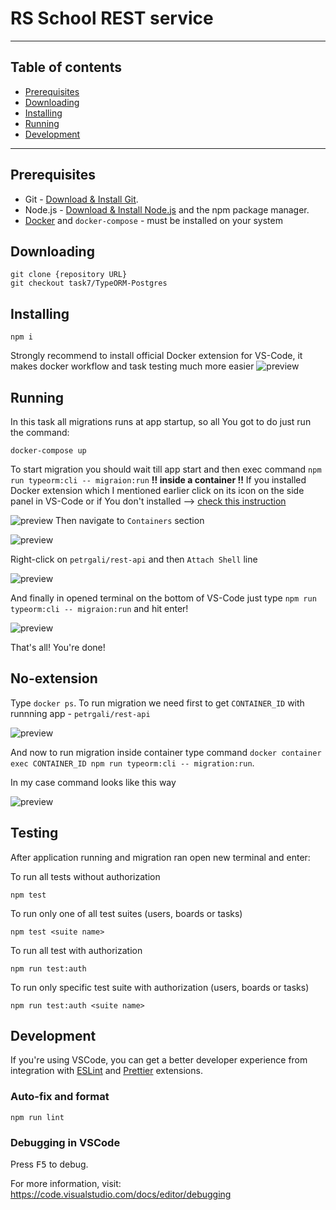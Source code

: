 # RS School REST service
---
## Table of contents
* [Prerequisites](#prerequisites)
* [Downloading](#downloading)
* [Installing](#installing)
* [Running](#running)
* [Development](#development)
---

## Prerequisites

- Git - [Download & Install Git](https://git-scm.com/downloads).
- Node.js - [Download & Install Node.js](https://nodejs.org/en/download/) and the npm package manager.
- [Docker](https://docs.docker.com/engine/install/) and `docker-compose` - must be installed on your system

## Downloading

```
git clone {repository URL}
git checkout task7/TypeORM-Postgres
```

## Installing

```
npm i
```
Strongly recommend to install official Docker extension for VS-Code, it makes docker workflow 
and task testing much more easier
![preview](https://i.ibb.co/C6v9PQ0/Screenshot-from-2021-06-21-14-04-41.png)


## Running

In this task all migrations runs at app startup, so all You got to do just run the command:
```
docker-compose up
```
To start migration you should wait till app start 
and then exec command `npm run typeorm:cli -- migraion:run` **!! inside a container !!**
If you installed Docker extension which I mentioned earlier click on its icon 
on the side panel in VS-Code or if You don't installed --> [check this instruction](#No-extension)

![preview](https://i.ibb.co/txG3yQW/Screenshot-from-2021-06-21-14-18-43.png)
Then navigate to `Containers` section

![preview](https://i.ibb.co/Wsy4CXQ/Screenshot-from-2021-06-21-14-21-28.png)

Right-click on `petrgali/rest-api` and then `Attach Shell` line

![preview](https://i.ibb.co/HgkNBXV/Untitled.png)

And finally in opened terminal on the bottom of VS-Code just type `npm run typeorm:cli -- migraion:run` and hit enter!

![preview](https://i.ibb.co/88B5qPW/Screenshot-from-2021-06-21-14-28-27.png)

That's all! You're done!

## No-extension

Type `docker ps`. To run migration we need first 
to get `CONTAINER_ID` with runnning app - `petrgali/rest-api`

![preview](https://i.ibb.co/prgxBhG/Screenshot-from-2021-06-21-15-00-22.png)

And now to run migration inside container 
type command `docker container exec CONTAINER_ID npm run typeorm:cli -- migration:run`.

In my case command looks like this way

![preview](https://i.ibb.co/c3BL8Bc/Screenshot-from-2021-06-21-15-07-44.png)


## Testing

After application running and migration ran open new terminal and enter:

To run all tests without authorization

```
npm test
```

To run only one of all test suites (users, boards or tasks)

```
npm test <suite name>
```

To run all test with authorization

```
npm run test:auth
```

To run only specific test suite with authorization (users, boards or tasks)

```
npm run test:auth <suite name>
```

## Development

If you're using VSCode, you can get a better developer experience from integration with [ESLint](https://marketplace.visualstudio.com/items?itemName=dbaeumer.vscode-eslint) and [Prettier](https://marketplace.visualstudio.com/items?itemName=esbenp.prettier-vscode) extensions.

### Auto-fix and format

```
npm run lint
```

### Debugging in VSCode

Press <kbd>F5</kbd> to debug.

For more information, visit: https://code.visualstudio.com/docs/editor/debugging
